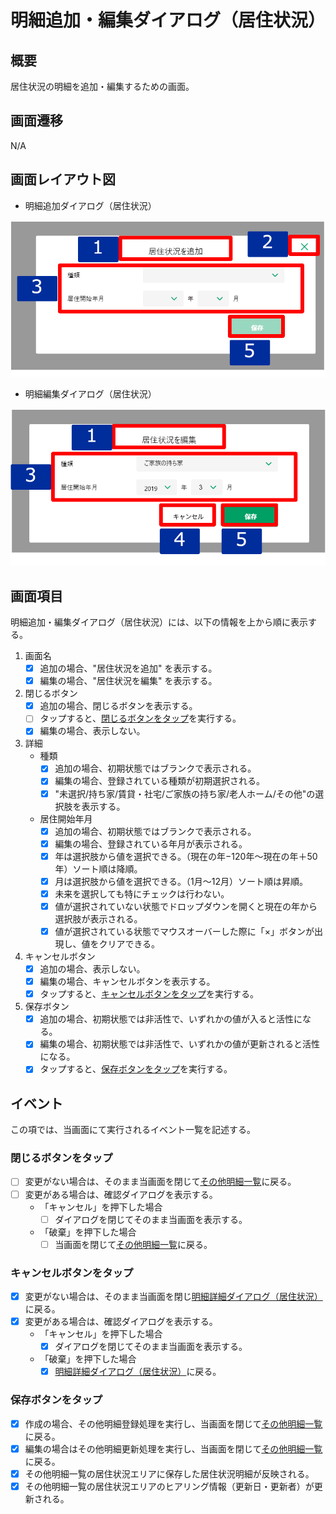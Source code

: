 # 明細追加・編集ダイアログ（居住状況）

## 概要

居住状況の明細を追加・編集するための画面。

## 画面遷移

N/A

## 画面レイアウト図

- 明細追加ダイアログ（居住状況）

![明細追加ダイアログ（居住状況）](./images/明細追加ダイアログ（居住状況）.drawio.png)

- 明細編集ダイアログ（居住状況）

![明細編集ダイアログ（居住状況）](./images/明細編集ダイアログ（居住状況）.drawio.png)


## 画面項目
明細追加・編集ダイアログ（居住状況）には、以下の情報を上から順に表示する。

1. 画面名
    - [X] 追加の場合、"居住状況を追加" を表示する。
    - [X] 編集の場合、"居住状況を編集" を表示する。

2. 閉じるボタン
    - [X] 追加の場合、閉じるボタンを表示する。
    - [ ] タップすると、[閉じるボタンをタップ](#閉じるボタンをタップ)を実行する。
    - [X] 編集の場合、表示しない。

3. 詳細
    - 種類
      - [X] 追加の場合、初期状態ではブランクで表示される。
      - [X] 編集の場合、登録されている種類が初期選択される。
      - [X] "未選択/持ち家/賃貸・社宅/ご家族の持ち家/老人ホーム/その他"の選択肢を表示する。
    - 居住開始年月
      - [X] 追加の場合、初期状態ではブランクで表示される。
      - [X] 編集の場合、登録されている年月が表示される。
      - [X] 年は選択肢から値を選択できる。（現在の年−120年～現在の年＋50年）ソート順は降順。
      - [X] 月は選択肢から値を選択できる。（1月～12月）ソート順は昇順。
      - [X] 未来を選択しても特にチェックは行わない。
      - [X] 値が選択されていない状態でドロップダウンを開くと現在の年から選択肢が表示される。
      - [X] 値が選択されている状態でマウスオーバーした際に「×」ボタンが出現し、値をクリアできる。

4. キャンセルボタン
    - [X] 追加の場合、表示しない。
    - [X] 編集の場合、キャンセルボタンを表示する。
    - [X] タップすると、[キャンセルボタンをタップ](#キャンセルボタンをタップ)を実行する。

5. 保存ボタン
    - [X] 追加の場合、初期状態では非活性で、いずれかの値が入ると活性になる。
    - [X] 編集の場合、初期状態では非活性で、いずれかの値が更新されると活性になる。
    - [X] タップすると、[保存ボタンをタップ](#保存ボタンをタップ)を実行する。

## イベント
この項では、当画面にて実行されるイベント一覧を記述する。

### 閉じるボタンをタップ
- [ ] 変更がない場合は、そのまま当画面を閉じて[その他明細一覧](./その他明細一覧.md)に戻る。
- [ ] 変更がある場合は、確認ダイアログを表示する。
  - 「キャンセル」を押下した場合
    - [ ] ダイアログを閉じてそのまま当画面を表示する。
  - 「破棄」を押下した場合
    - [ ] 当画面を閉じて[その他明細一覧](./その他明細一覧.md)に戻る。

### キャンセルボタンをタップ
- [X] 変更がない場合は、そのまま当画面を閉じ[明細詳細ダイアログ（居住状況）](./明細詳細ダイアログ（居住状況）.md)に戻る。
- [X] 変更がある場合は、確認ダイアログを表示する。
  - 「キャンセル」を押下した場合
    - [X] ダイアログを閉じてそのまま当画面を表示する。
  - 「破棄」を押下した場合
    - [X] [明細詳細ダイアログ（居住状況）](./明細詳細ダイアログ（居住状況）.md)に戻る。

### 保存ボタンをタップ
- [X] 作成の場合、その他明細登録処理を実行し、当画面を閉じて[その他明細一覧](./その他明細一覧.md)に戻る。
- [X] 編集の場合はその他明細更新処理を実行し、当画面を閉じて[その他明細一覧](./その他明細一覧.md)に戻る。
- [X] その他明細一覧の居住状況エリアに保存した居住状況明細が反映される。
- [X] その他明細一覧の居住状況エリアのヒアリング情報（更新日・更新者）が更新される。
